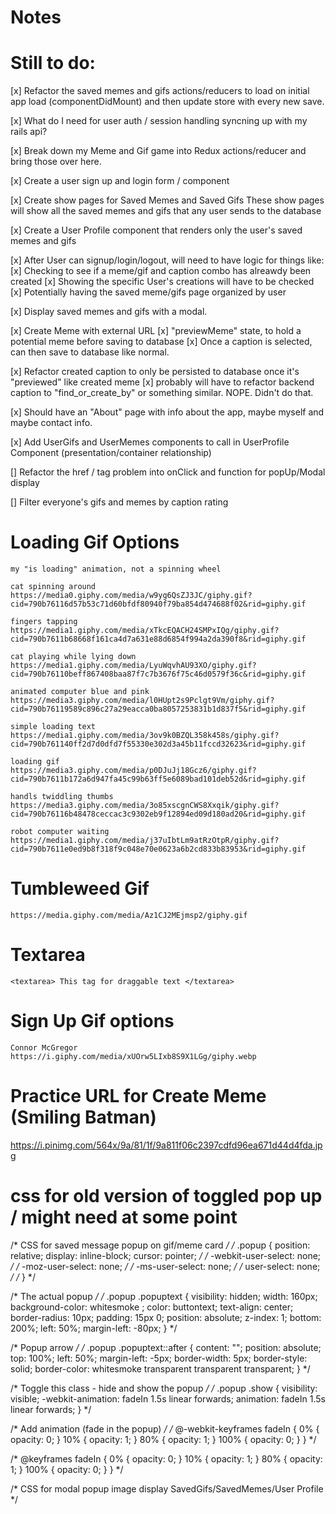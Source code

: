 # Notes 

# Still to do:

[x]  Refactor the saved memes and gifs actions/reducers to load on initial app load (componentDidMount) and then update store with every new save.

[x]  What do I need for user auth / session handling syncning up with my rails api?

[x] Break down my Meme and Gif game into Redux actions/reducer and bring those over here.

[x]  Create a user sign up and login form / component

[x] Create show pages for Saved Memes and Saved Gifs
        These show pages will show all the saved memes and gifs that any user sends to the database

[x]  Create a User Profile component that renders only the user's saved memes and gifs

[x]  After User can signup/login/logout, will need to have logic for things like:
    [x]  Checking to see if a meme/gif and caption combo has alreawdy been created
    [x]  Showing the specific User's creations will have to be checked
    [x]  Potentially having the saved meme/gifs page organized by user

[x] Display saved memes and gifs with a modal.

[x] Create Meme with external URL
    [x]  "previewMeme" state, to hold a potential meme before saving to database
    [x]  Once a caption is selected, can then save to database like normal.

[x] Refactor created caption to only be persisted to database once it's "previewed" like created meme
    [x] probably will have to refactor backend caption to "find_or_create_by" or something similar. NOPE. Didn't do that.

[x] Should have an "About" page with info about the app, maybe myself and maybe contact info.

[x] Add UserGifs and UserMemes components to call in UserProfile Component (presentation/container relationship)

[] Refactor the href / <a> tag </a> problem into onClick and function for popUp/Modal display

[] Filter everyone's gifs and memes by caption rating

# Loading Gif Options
    my "is loading" animation, not a spinning wheel

    cat spinning around
    https://media0.giphy.com/media/w9yg6QsZJ3JC/giphy.gif?cid=790b76116d57b53c71d60bfdf80940f79ba854d474688f02&rid=giphy.gif

    fingers tapping
    https://media1.giphy.com/media/xTkcEQACH24SMPxIQg/giphy.gif?cid=790b7611b68668f161ca4d7a631e88d6854f994a2da390f8&rid=giphy.gif

    cat playing while lying down
    https://media1.giphy.com/media/LyuWqvhAU93XO/giphy.gif?cid=790b76110beff867408baa87f7c7b3676f75c46d0579f36c&rid=giphy.gif

    animated computer blue and pink
    https://media3.giphy.com/media/l0HUpt2s9Pclgt9Vm/giphy.gif?cid=790b76119589c896c27a29eacca0ba8057253831b1d837f5&rid=giphy.gif

    simple loading text
    https://media1.giphy.com/media/3ov9k0BZQL358k458s/giphy.gif?cid=790b761140ff2d7d0dfd7f55330e302d3a45b11fccd32623&rid=giphy.gif

    loading gif
    https://media3.giphy.com/media/p0DJuJj18Gcz6/giphy.gif?cid=790b7611b172a6d947fa45c99b63ff5e6089bad101deb52d&rid=giphy.gif

    handls twiddling thumbs
    https://media3.giphy.com/media/3o85xscgnCWS8Xxqik/giphy.gif?cid=790b76116b48478ceccac3c9302eb9f12894ed09d180ad20&rid=giphy.gif

    robot computer waiting
    https://media1.giphy.com/media/j37uIbtLm9atRzOtpR/giphy.gif?cid=790b7611e0ed9b8f318f9c048e70e0623a6b2cd833b83953&rid=giphy.gif

# Tumbleweed Gif
    https://media.giphy.com/media/Az1CJ2MEjmsp2/giphy.gif

# Textarea
    <textarea> This tag for draggable text </textarea>

# Sign Up Gif options
    Connor McGregor
    https://i.giphy.com/media/xUOrw5LIxb8S9X1LGg/giphy.webp

# Practice URL for Create Meme (Smiling Batman)
  https://i.pinimg.com/564x/9a/81/1f/9a811f06c2397cdfd96ea671d44d4fda.jpg

    
# css for old version of toggled pop up / might need at some point
  /* CSS for saved message popup on gif/meme card */
  /* .popup {
    position: relative;
    display: inline-block;
    cursor: pointer; */
    /* -webkit-user-select: none; */
    /* -moz-user-select: none; */
    /* -ms-user-select: none; */
    /* user-select: none; */
  /* } */
  
  /* The actual popup */
  /* .popup .popuptext {
    visibility: hidden;
    width: 160px;
    background-color: whitesmoke ;
    color: buttontext;
    text-align: center;
    border-radius: 10px;
    padding: 15px 0;
    position: absolute;
    z-index: 1;
    bottom: 200%;
    left: 50%;
    margin-left: -80px;
  } */
  
  /* Popup arrow */
  /* .popup .popuptext::after {
    content: "";
    position: absolute;
    top: 100%;
    left: 50%;
    margin-left: -5px;
    border-width: 5px;
    border-style: solid;
    border-color: whitesmoke transparent transparent transparent;
  } */
  
  /* Toggle this class - hide and show the popup */
  /* .popup .show {
    visibility: visible;
    -webkit-animation: fadeIn 1.5s linear forwards;
    animation: fadeIn 1.5s linear forwards;
  } */
  
  /* Add animation (fade in the popup) */
  /* @-webkit-keyframes fadeIn {
    0% { opacity: 0; }
    10% { opacity: 1; }
    80% { opacity: 1; }
    100% { opacity: 0; }
  } */
  
  /* @keyframes fadeIn {
    0% { opacity: 0; }
    10% { opacity: 1; }
    80% { opacity: 1; }
    100% { opacity: 0; }
  } */

/* CSS for modal popup image display SavedGifs/SavedMemes/User Profile   */
